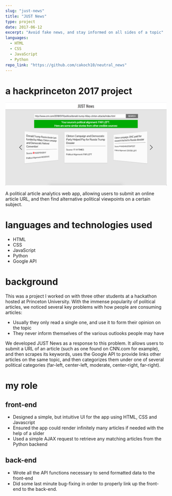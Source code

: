 ```yaml
---
slug: "just-news"
title: "JUST News"
type: project
date: 2017-06-12
excerpt: "Avoid fake news, and stay informed on all sides of a topic"
languages:
  - HTML
  - CSS
  - JavaScript
  - Python
repo_link: "https://github.com/cakoch10/neutral_news"
---
```

# a hackprinceton 2017 project

![Desktop screenshot](./images/justnews.png)

A political article analytics web app, allowing users to submit an online article URL,
and then find alternative political viewpoints on a certain subject.

# languages and technologies used

- HTML
- CSS
- JavaScript
- Python
- Google API

# background

This was a project I worked on with three other students at a hackathon hosted at
Princeton University. With the immense popularity of political articles, we noticed
several key problems with how people are consuming articles:

- Usually they only read a single one, and use it to form their opinion on the topic
- They never inform themselves of the various outlooks people may have

We developed JUST News as a response to this problem. It allows users to submit a
URL of an article (such as one found on CNN.com for example), and then scrapes its
keywords, uses the Google API to provide links other articles on the same topic, and then
categorizes them under one of several political categories (far-left, center-left,
 moderate, center-right, far-right).

# my role

## front-end

- Designed a simple, but intuitive UI for the app using HTML, CSS and Javascript
- Ensured the app could render infinitely many articles if needed with the help of
a slider
- Used a simple AJAX request to retrieve any matching articles from the Python backend


## back-end

- Wrote all the API functions necessary to send formatted data to the front-end
- Did some last minute bug-fixing in order to properly link up the front-end to the
back-end.
